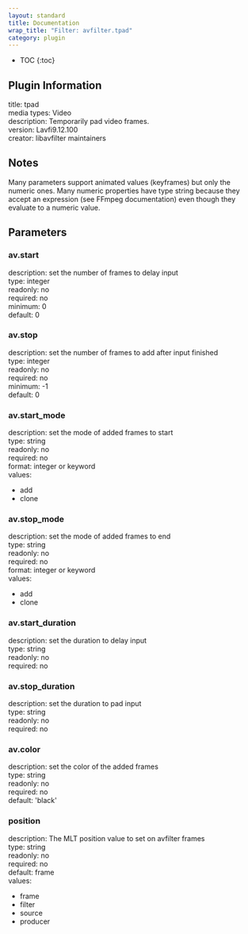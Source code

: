 ```yaml
---
layout: standard
title: Documentation
wrap_title: "Filter: avfilter.tpad"
category: plugin
---
```

* TOC
{:toc}

## Plugin Information

title: tpad  
media types:
Video  
description: Temporarily pad video frames.  
version: Lavfi9.12.100  
creator: libavfilter maintainers  

## Notes

Many parameters support animated values (keyframes) but only the numeric ones. Many numeric properties have type string because they accept an expression (see FFmpeg documentation) even though they evaluate to a numeric value.

## Parameters

### av.start

  
description:
set the number of frames to delay input  
type: integer  
readonly: no  
required: no  
minimum: 0  
default: 0  

### av.stop

  
description:
set the number of frames to add after input finished  
type: integer  
readonly: no  
required: no  
minimum: -1  
default: 0  

### av.start_mode

  
description:
set the mode of added frames to start  
type: string  
readonly: no  
required: no  
format: integer or keyword  
values:  

* add
* clone

### av.stop_mode

  
description:
set the mode of added frames to end  
type: string  
readonly: no  
required: no  
format: integer or keyword  
values:  

* add
* clone

### av.start_duration

  
description:
set the duration to delay input  
type: string  
readonly: no  
required: no  

### av.stop_duration

  
description:
set the duration to pad input  
type: string  
readonly: no  
required: no  

### av.color

  
description:
set the color of the added frames  
type: string  
readonly: no  
required: no  
default: 'black'  

### position

  
description:
The MLT position value to set on avfilter frames  
type: string  
readonly: no  
required: no  
default: frame  
values:  

* frame
* filter
* source
* producer

